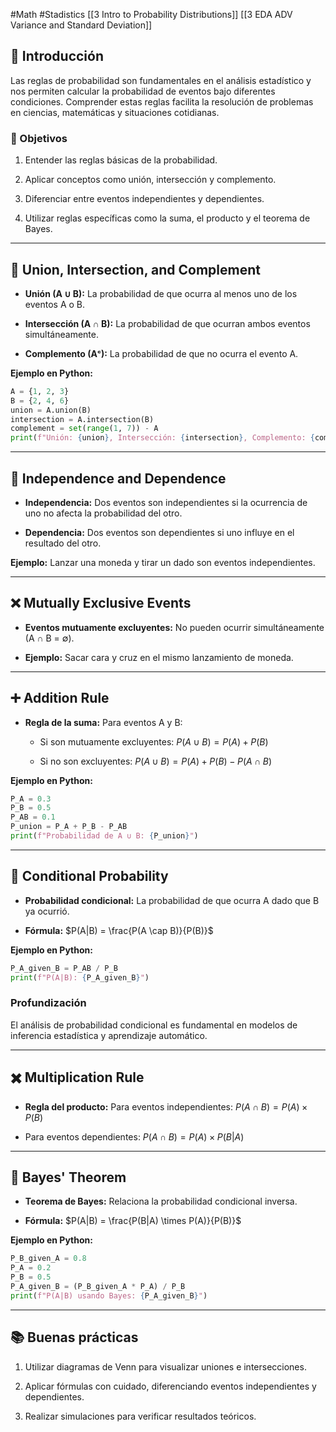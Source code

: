 #Math #Stadistics 
[[3 Intro to Probability Distributions]]
[[3 EDA ADV Variance and Standard Deviation]]
## 🌟 Introducción

Las reglas de probabilidad son fundamentales en el análisis estadístico y nos permiten calcular la probabilidad de eventos bajo diferentes condiciones. Comprender estas reglas facilita la resolución de problemas en ciencias, matemáticas y situaciones cotidianas.

### 📝 Objetivos

1. Entender las reglas básicas de la probabilidad.
    
2. Aplicar conceptos como unión, intersección y complemento.
    
3. Diferenciar entre eventos independientes y dependientes.
    
4. Utilizar reglas específicas como la suma, el producto y el teorema de Bayes.
    

---

## 🔗 Union, Intersection, and Complement

- **Unión (A ∪ B):** La probabilidad de que ocurra al menos uno de los eventos A o B.
    
- **Intersección (A ∩ B):** La probabilidad de que ocurran ambos eventos simultáneamente.
    
- **Complemento (Aᶜ):** La probabilidad de que no ocurra el evento A.
    

**Ejemplo en Python:**

```Python
A = {1, 2, 3}
B = {2, 4, 6}
union = A.union(B)
intersection = A.intersection(B)
complement = set(range(1, 7)) - A
print(f"Unión: {union}, Intersección: {intersection}, Complemento: {complement}")
```

---

## 🔄 Independence and Dependence

- **Independencia:** Dos eventos son independientes si la ocurrencia de uno no afecta la probabilidad del otro.
    
- **Dependencia:** Dos eventos son dependientes si uno influye en el resultado del otro.
    

**Ejemplo:** Lanzar una moneda y tirar un dado son eventos independientes.

---

## ❌ Mutually Exclusive Events

- **Eventos mutuamente excluyentes:** No pueden ocurrir simultáneamente (A ∩ B = ∅).
    
- **Ejemplo:** Sacar cara y cruz en el mismo lanzamiento de moneda.
    

---

## ➕ Addition Rule

- **Regla de la suma:** Para eventos A y B:
    
    - Si son mutuamente excluyentes: $P(A \cup B) = P(A) + P(B)$
        
    - Si no son excluyentes: $P(A \cup B) = P(A) + P(B) - P(A \cap B)$
        

**Ejemplo en Python:**

```Python
P_A = 0.3
P_B = 0.5
P_AB = 0.1
P_union = P_A + P_B - P_AB
print(f"Probabilidad de A ∪ B: {P_union}")
```

---

## 🧩 Conditional Probability

- **Probabilidad condicional:** La probabilidad de que ocurra A dado que B ya ocurrió.
    
- **Fórmula:** $P(A|B) = \frac{P(A \cap B)}{P(B)}$
    

**Ejemplo en Python:**

```Python
P_A_given_B = P_AB / P_B
print(f"P(A|B): {P_A_given_B}")
```

### Profundización

El análisis de probabilidad condicional es fundamental en modelos de inferencia estadística y aprendizaje automático.

---

## ✖️ Multiplication Rule

- **Regla del producto:** Para eventos independientes: $P(A \cap B) = P(A) \times P(B)$
    
- Para eventos dependientes: $P(A \cap B) = P(A) \times P(B|A)$
    

---

## 🔁 Bayes' Theorem

- **Teorema de Bayes:** Relaciona la probabilidad condicional inversa.
    
- **Fórmula:** $P(A|B) = \frac{P(B|A) \times P(A)}{P(B)}$
    

**Ejemplo en Python:**

```Python
P_B_given_A = 0.8
P_A = 0.2
P_B = 0.5
P_A_given_B = (P_B_given_A * P_A) / P_B
print(f"P(A|B) usando Bayes: {P_A_given_B}")
```

---

## 📚 Buenas prácticas

1. Utilizar diagramas de Venn para visualizar uniones e intersecciones.
    
2. Aplicar fórmulas con cuidado, diferenciando eventos independientes y dependientes.
    
3. Realizar simulaciones para verificar resultados teóricos.
    
